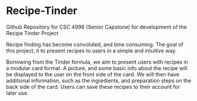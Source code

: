 # Recipe-Tinder
Github Repository for CSC 4996 (Senior Capstone) for development of the Recipe Tinder Project

Recipe finding has become convoluted, and time consuming. The goal of this project, it to present recipes to users in a simple and intuitive way. 

Borrowing from the Tinder formula, we aim to present users with recipes in a modular card format. A picture, and some basic info about the recipe will be displayed to the user on the front side of the card. We will then have additional information, such as the ingredients, and preparation steps on the back side of the card. Users can save these recipes to their account for later use. 

